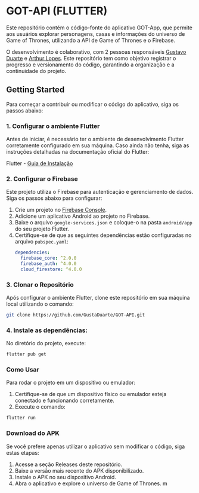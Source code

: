 # GOT-API (FLUTTER)
Este repositório contém o código-fonte do aplicativo GOT-App, que permite aos usuários explorar personagens, casas e informações do universo de Game of Thrones, utilizando a API de Game of Thrones e o Firebase.

O desenvolvimento é colaborativo, com 2 pessoas responsáveis [Gustavo Duarte](https://www.linkedin.com/in/gustavo-duarte-225007219/) e [Arthur Lopes](https://www.linkedin.com/in/arthur-lopes-58762021b/). Este repositório tem como objetivo registrar o progresso e versionamento do código, garantindo a organização e a continuidade do projeto.

## Getting Started                                
Para começar a contribuir ou modificar o código do aplicativo, siga os passos abaixo:

### 1. Configurar o ambiente Flutter                    
Antes de iniciar, é necessário ter o ambiente de desenvolvimento Flutter corretamente configurado em sua máquina. Caso ainda não tenha, siga as instruções detalhadas na documentação oficial do Flutter:

Flutter - [Guia de Instalação](https://flutter.dev/docs/get-started/install)

### 2. Configurar o Firebase                    
Este projeto utiliza o Firebase para autenticação e gerenciamento de dados. Siga os passos abaixo para configurar:

1. Crie um projeto no [Firebase Console](https://console.firebase.google.com/).                   
2. Adicione um aplicativo Android ao projeto no Firebase.                   
3. Baixe o arquivo `google-services.json` e coloque-o na pasta `android/app` do seu projeto Flutter.                   
4. Certifique-se de que as seguintes dependências estão configuradas no arquivo `pubspec.yaml`:                   
   ```yaml
   dependencies:
     firebase_core: ^2.0.0
     firebase_auth: ^4.0.0
     cloud_firestore: ^4.0.0
    ```

### 3. Clonar o Repositório                    
Após configurar o ambiente Flutter, clone este repositório em sua máquina local utilizando o comando: 
```bash                       
git clone https://github.com/GustaDuarte/GOT-API.git 
```
### 4. Instale as dependências:
No diretório do projeto, execute:
```bash
flutter pub get
```
### Como Usar                               
Para rodar o projeto em um dispositivo ou emulador:                       
1. Certifique-se de que um dispositivo físico ou emulador esteja conectado e funcionando corretamente.                             
2. Execute o comando:
```bash  
flutter run
```

### Download do APK

Se você prefere apenas utilizar o aplicativo sem modificar o código, siga estas etapas:

1. Acesse a seção Releases deste repositório.                                                
2. Baixe a versão mais recente do APK disponibilizado.                           
3. Instale o APK no seu dispositivo Android.                             
4. Abra o aplicativo e explore o universo de Game of Thrones.                 m